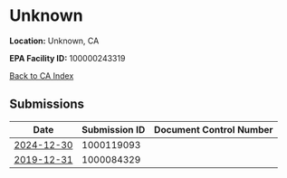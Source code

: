 # Unknown

**Location:** Unknown, CA

**EPA Facility ID:** 100000243319

[Back to CA Index](../../index.md)

## Submissions

| Date | Submission ID | Document Control Number |
|------|--------------|-------------------------|
| [2024-12-30](submissions/1000119093.md) | 1000119093 |  |
| [2019-12-31](submissions/1000084329.md) | 1000084329 |  |
